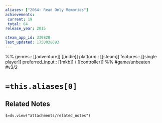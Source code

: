 ```yaml
---
aliases: ["2064: Read Only Memories"]
achievements:
 current: 19
 total: 64
release_year: 2015

steam_app_id: 330820
last_updated: 1750038693
---
```

%%
genres:: [[adventure]] [[indie]]
platform:: [[steam]]
features:: [[single player]]
preferred_input:: [[mkb]] / [[controller]]
%%
#game/unbeaten
#v3/2

# `=this.aliases[0]`
## Related Notes
`$=dv.view("attachments/related_notes")`